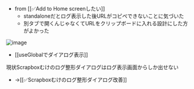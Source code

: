 
- from [[✅Add to Home screenしたい]]
    - standaloneだとログ表示した後URLがコピペできないことに気づいた
    - 別タブで開くんじゃなくてURLをクリップボードに入れる設計にした方がよかった

![image](https://gyazo.com/f8c315a2db6cc415b512775d07ba5f59/thumb/1000)

- [[useGlobalでダイアログ表示]]

現状Scrapboxむけのログ整形ダイアログはログ表示画面からしか出せない
- →[[✅Scrapboxむけのログ整形ダイアログ改善]]
